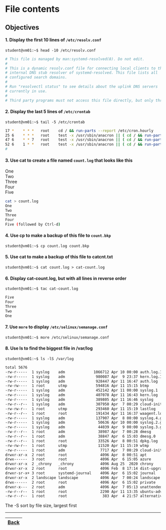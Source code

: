 # File contents

## Objectives

#### 1. Display the first 10 lines of `/etc/resolv.conf`

`student@vm01:~$ head -10 /etc/resolv.conf`

```bash
# This file is managed by man:systemd-resolved(8). Do not edit.
#
# This is a dynamic resolv.conf file for connecting local clients to the
# internal DNS stub resolver of systemd-resolved. This file lists all
# configured search domains.
#
# Run "resolvectl status" to see details about the uplink DNS servers
# currently in use.
#
# Third party programs must not access this file directly, but only through the
```

#### 2. Display the last 5 lines of `/etc/crontab`

`student@vm01:~$ tail -5 /etc/crontab`

```bash
17 *    * * *   root    cd / && run-parts --report /etc/cron.hourly
25 6    * * *   root    test -x /usr/sbin/anacron || ( cd / && run-parts --report /etc/cron.daily )
47 6    * * 7   root    test -x /usr/sbin/anacron || ( cd / && run-parts --report /etc/cron.weekly )
52 6    1 * *   root    test -x /usr/sbin/anacron || ( cd / && run-parts --report /etc/cron.monthly )
#
```

#### 3. Use cat to create a file named `count.log` that looks like this

One<br>
Two<br>
Three<br>
Four<br>
Five

```bash
cat > count.log
One
Two
Three
Four
Five (followed by Ctrl-d)
```
#### 4. Use cp to make a backup of this file to `count.bkp`

`student@vm01:~$ cp count.log count.bkp`

#### 5. Use cat to make a backup of this file to catcnt.txt

`student@vm01:~$ cat count.log > cat-count.log`

#### 6. Display cat-count.log, but with all lines in reverse order 

`student@vm01:~$ tac cat-count.log`

```bash
Five
Four
Three
Two
One
```

#### 7. Use `more` to display `/etc/selinux/semanage.conf`

`student@vm01:~$ more /etc/selinux/semanage.conf`

#### 8. Use ls to find the biggest file in /var/log

`student@vm01:~$ ls -lS /var/log`

```bash
total 5676
-rw-r-----  1 syslog    adm             1066712 Apr 10 00:00 auth.log.1
-rw-r-----  1 syslog    adm              980087 Apr  9 23:37 kern.log.1
-rw-r-----  1 syslog    adm              928447 Apr 11 16:47 auth.log
-rw-rw----  1 root      utmp             594816 Apr 11 15:15 btmp
-rw-r-----  1 syslog    adm              452142 Apr 11 00:00 syslog.1
-rw-r-----  1 syslog    adm              407078 Apr 11 16:43 kern.log
-rw-r-----  1 syslog    adm              389805 Apr 11 16:46 syslog
-rw-r--r--  1 syslog    adm              307950 Apr  7 00:29 cloud-init.log
-rw-rw-r--  1 root      utmp             293460 Apr 11 15:19 lastlog
-rw-r--r--  1 root      root             191434 Apr 11 16:37 waagent.log
-rw-r-----  1 syslog    adm              137907 Apr  8 00:00 syslog.4.gz
-rw-r-----  1 syslog    adm               50636 Apr 10 00:00 syslog.2.gz
-rw-r-----  1 syslog    adm               44039 Apr  9 00:00 syslog.3.gz
-rw-r--r--  1 root      adm               38987 Apr  7 00:28 dmesg
-rw-r--r--  1 root      adm               38847 Apr  6 15:03 dmesg.0
-rw-r--r--  1 root      root              33526 Apr  8 00:51 dpkg.log
-rw-rw-r--  1 root      utmp              11520 Apr 11 15:19 wtmp
-rw-r-----  1 root      adm                7717 Apr  7 00:29 cloud-init-output.log
drwxr-xr-x  2 root      root               4096 Apr  8 00:51 apt
drwx------  3 root      root               4096 Apr  6 15:05 azure
drwxr-xr-x  2 _chrony   _chrony            4096 Aug 25  2020 chrony
drwxr-xr-x  2 root      root               4096 Feb  8 17:14 dist-upgrade
drwxr-sr-x+ 3 root      systemd-journal    4096 Apr  6 15:02 journal
drwxr-xr-x  2 landscape landscape          4096 Apr  7 00:24 landscape
drwx------  2 root      root               4096 Apr  6 15:02 private
drwxr-x---  2 root      adm                4096 Apr  7 05:13 unattended-upgrades
-rw-r--r--  1 root      root               2290 Apr 11 13:35 ubuntu-advantage-timer.log
-rw-r--r--  1 root      root                383 Apr  4 21:57 alternatives.log
```

The -S sort by file size, largest first

---
[Back](../README.md)| 
:----- |
